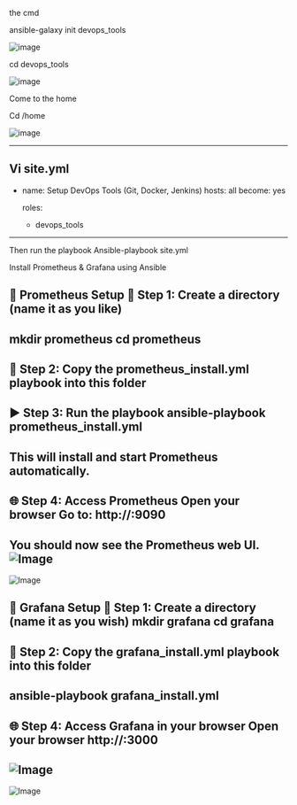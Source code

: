 the cmd

ansible-galaxy init devops_tools

![image](https://github.com/user-attachments/assets/073a141e-719c-4c12-b425-b3313482f33d)

cd devops_tools

![image](https://github.com/user-attachments/assets/ba10744b-2044-4c34-a5fc-9a4b256ffce2)

Come to the home

Cd /home 

![image](https://github.com/user-attachments/assets/9da2cf4f-cebd-4ea5-b4ce-400fb64bbbe7)

----------------------------------------------------
Vi site.yml
---
- name: Setup DevOps Tools (Git, Docker, Jenkins)
  hosts: all
  become: yes

  roles:
    - devops_tools
---------------------------
Then run the playbook
Ansible-playbook site.yml


Install Prometheus & Grafana using Ansible

🔧 Prometheus Setup
📁 Step 1: Create a directory (name it as you like)
---------------------------------------------------
mkdir prometheus
cd prometheus
--------------------------------
📄 Step 2: Copy the prometheus_install.yml playbook into this folder
-------------------------------
▶️ Step 3: Run the playbook
ansible-playbook prometheus_install.yml
-----------------------------------
This will install and start Prometheus automatically.
--------------------------------------
🌐 Step 4: Access Prometheus
Open your browser
Go to:
http://<your-public-ip>:9090
-----------------------------------------
You should now see the Prometheus web UI.
![Image](https://github.com/user-attachments/assets/3a071f71-bb61-425b-80eb-bb36de96426e)
------------------------------------------------
![Image](https://github.com/user-attachments/assets/7cab160b-0b7c-442a-9e31-c4a4ba5ebaed)

🎨 Grafana Setup
📁 Step 1: Create a directory (name it as you wish)
mkdir grafana
cd grafana
-------------------------------------------
📄 Step 2: Copy the grafana_install.yml playbook into this folder
-----------------------------------------------
ansible-playbook grafana_install.yml
-----------------------------------------
🌐 Step 4: Access Grafana in your browser
Open your browser
http://<your-public-ip>:3000
--------------------------------------------
![Image](https://github.com/user-attachments/assets/3617b33f-fa92-4bed-b348-58a150b70b1b)
--------------------------------------------
![Image](https://github.com/user-attachments/assets/50dc04e6-bee3-4aa7-a320-bf03be129261)






